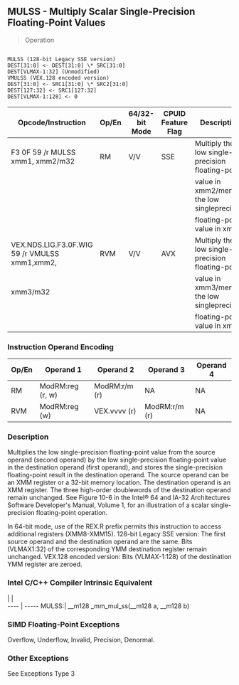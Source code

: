 ## MULSS - Multiply Scalar Single-Precision Floating-Point Values

> Operation
``` slim

MULSS (128-bit Legacy SSE version)
DEST[31:0] <- DEST[31:0] \* SRC[31:0]
DEST[VLMAX-1:32] (Unmodified)
VMULSS (VEX.128 encoded version)
DEST[31:0] <- SRC1[31:0] \* SRC2[31:0]
DEST[127:32] <- SRC1[127:32]
DEST[VLMAX-1:128] <- 0

```

 Opcode/Instruction                           | Op/En| 64/32-bit Mode| CPUID Feature Flag| Description                                     
 ---  | --- | --- | --- | ---
 F3 0F 59 /r MULSS xmm1, xmm2/m32             | RM   | V/V           | SSE               | Multiply the low single-precision floating-point
                                              |      |               |                   | value in xmm2/mem by the low singleprecision    
                                              |      |               |                   | floating-point value in xmm1.                   
 VEX.NDS.LIG.F3.0F.WIG 59 /r VMULSS xmm1,xmm2,| RVM  | V/V           | AVX               | Multiply the low single-precision floating-point
 xmm3/m32                                     |      |               |                   | value in xmm3/mem by the low singleprecision    
                                              |      |               |                   | floating-point value in xmm2.                   

### Instruction Operand Encoding
 Op/En| Operand 1       | Operand 2    | Operand 3    | Operand 4
 ---  | --- | --- | --- | ---
 RM   | ModRM:reg (r, w)| ModRM:r/m (r)| NA           | NA       
 RVM  | ModRM:reg (w)   | VEX.vvvv (r) | ModRM:r/m (r)| NA       

### Description
Multiplies the low single-precision floating-point value from the source operand
(second operand) by the low single-precision floating-point value in the destination
operand (first operand), and stores the single-precision floating-point result
in the destination operand. The source operand can be an XMM register or a 32-bit
memory location. The destination operand is an XMM register. The three high-order
doublewords of the destination operand remain unchanged. See Figure 10-6 in
the Intel® 64 and IA-32 Architectures Software Developer's Manual, Volume 1,
for an illustration of a scalar single-precision floating-point operation.

In 64-bit mode, use of the REX.R prefix permits this instruction to access additional
registers (XMM8-XMM15). 128-bit Legacy SSE version: The first source operand
and the destination operand are the same. Bits (VLMAX1:32) of the corresponding
YMM destination register remain unchanged. VEX.128 encoded version: Bits (VLMAX-1:128)
of the destination YMM register are zeroed.



### Intel C/C++ Compiler Intrinsic Equivalent
   | |  
---- | -----
 MULSS:| __m128 _mm_mul_ss(__m128 a, __m128 b)

### SIMD Floating-Point Exceptions
Overflow, Underflow, Invalid, Precision, Denormal.


### Other Exceptions
See Exceptions Type 3
